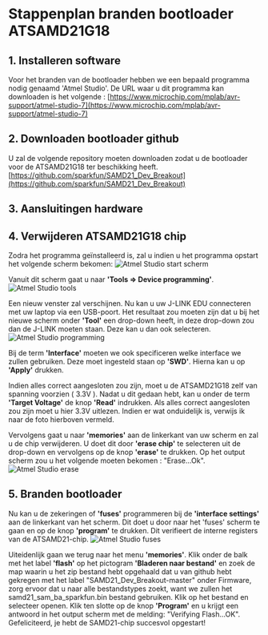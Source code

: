 ﻿# Stappenplan branden bootloader ATSAMD21G18

## 1. Installeren software
Voor het branden van de bootloader hebben we een bepaald programma nodig genaamd 'Atmel Studio'. 
De URL waar u dit programma kan downloaden is het volgende : [https://www.microchip.com/mplab/avr-support/atmel-studio-7](https://www.microchip.com/mplab/avr-support/atmel-studio-7)
## 2. Downloaden bootloader github
U zal de volgende repository moeten downloaden zodat u de bootloader voor de ATSAMD21G18 ter beschikking heeft.
[https://github.com/sparkfun/SAMD21_Dev_Breakout](https://github.com/sparkfun/SAMD21_Dev_Breakout)
## 3. Aansluitingen hardware

## 4. Verwijderen ATSAMD21G18 chip
Zodra het programma geïnstalleerd is, zal u indien u het programma opstart het volgende scherm bekomen:
![Atmel Studio start scherm](https://github.com/AP-Elektronica-ICT/jp19-luwb/blob/master/doc/img/AtmelStudioStartScherm.png "Atmel Studio start scherm")

Vanuit dit scherm gaat u naar **'Tools => Device programming'**. 
![Atmel Studio tools](https://github.com/AP-Elektronica-ICT/jp19-luwb/blob/master/doc/img/DeviceProgramming.jpg "Atmel Studio tools")

Een nieuw venster zal verschijnen. Nu kan u uw J-LINK EDU connecteren met uw laptop via een USB-poort. Het resultaat zou moeten zijn dat u bij het nieuwe scherm onder **'Tool'** een drop-down heeft, in deze drop-down zou dan de J-LINK moeten staan. Deze kan u dan ook selecteren.
![Atmel Studio programming](https://github.com/AP-Elektronica-ICT/jp19-luwb/blob/master/doc/img/ProgrammingScreen.jpg "Atmel Studio programming")

Bij de term **'Interface'** moeten we ook specificeren welke interface we zullen gebruiken. Deze moet ingesteld staan op **'SWD'**. Hierna kan u op **'Apply'** drukken.

Indien alles correct aangesloten zou zijn, moet u de ATSAMD21G18 zelf van spanning voorzien ( 3.3V ). Nadat u dit gedaan hebt, kan u onder de term **'Target Voltage'** de knop **'Read'** indrukken. Als alles correct aangesloten zou zijn moet u hier 3.3V uitlezen. Indien er wat onduidelijk is, verwijs ik naar de foto hierboven vermeld.

Vervolgens gaat u naar **'memories'** aan de linkerkant van uw scherm en zal u de chip verwijderen. U doet dit door **'erase chip'** te selecteren uit de drop-down en vervolgens op de knop **'erase'** te drukken. Op het output scherm zou u het volgende moeten bekomen : "Erase...Ok".
![Atmel Studio erase](https://github.com/AP-Elektronica-ICT/jp19-luwb/blob/master/doc/img/FlashScreen.jpg "Atmel Studio erase")

## 5. Branden bootloader
Nu kan u de zekeringen of **'fuses'** programmeren bij de **'interface settings'** aan de linkerkant van het scherm. Dit doet u door naar het 'fuses' scherm te gaan en op de knop **'program'** te drukken. Dit verifieert de interne registers van de ATSAMD21-chip.
![Atmel Studio fuses](https://github.com/AP-Elektronica-ICT/jp19-luwb/blob/master/doc/img/Fuses.jpg "Atmel Studio fuses")

Uiteidenlijk gaan we terug naar het menu **'memories'**. Klik onder de balk met het label **'flash'** op het pictogram **'Bladeren naar bestand'** en zoek de map waarin u het zip bestand hebt opgehaald dat u van github hebt gekregen met het label "SAMD21_Dev_Breakout-master" onder Firmware, zorg ervoor dat u naar alle bestandstypes zoekt, want we zullen het samd21_sam_ba_sparkfun.bin bestand gebruiken. Klik op het bestand en selecteer openen. Klik ten slotte op de knop **'Program'** en u krijgt een antwoord in het output scherm met de melding: "Verifying Flash...OK". Gefeliciteerd, je hebt de SAMD21-chip succesvol opgestart!
